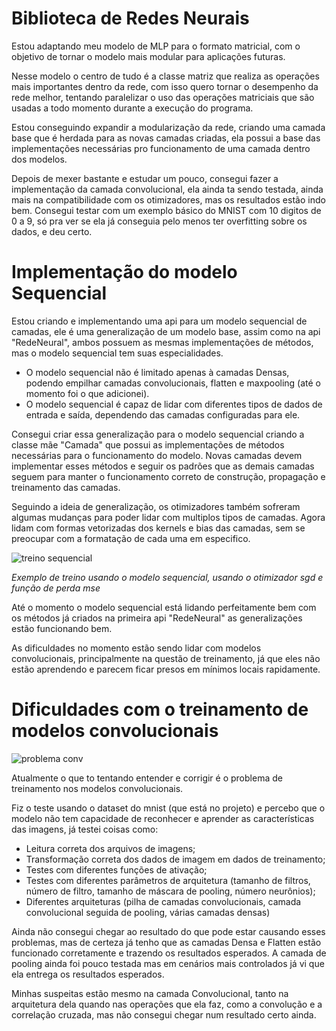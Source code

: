 # Biblioteca de Redes Neurais

Estou adaptando meu modelo de MLP para o formato matricial, com o objetivo de tornar o modelo mais modular para aplicações futuras.

Nesse modelo o centro de tudo é a classe matriz que realiza as operações mais importantes dentro da rede, com isso quero tornar o desempenho
da rede melhor, tentando paralelizar o uso das operações matriciais que são usadas a todo momento durante a execução do programa.

Estou conseguindo expandir a modularização da rede, criando uma camada base que é herdada para as novas camadas criadas, ela possui a base das 
implementações necessárias pro funcionamento de uma camada dentro dos modelos.

Depois de mexer bastante e estudar um pouco, consegui fazer a implementação da camada convolucional, ela ainda ta sendo testada, ainda mais na 
compatibilidade com os otimizadores, mas os resultados estão indo bem. Consegui testar com um exemplo básico do MNIST com 10 digitos de 0 a 9, só
pra ver se ela já conseguia pelo menos ter overfitting sobre os dados, e deu certo.

# Implementação do modelo Sequencial

Estou criando e implementando uma api para um modelo sequencial de camadas, ele é uma generalização de um modelo base, assim como na api "RedeNeural", ambos possuem as mesmas implementações de métodos, mas o modelo sequencial tem suas especialidades.

- O modelo sequencial não é limitado apenas à camadas Densas, podendo empilhar camadas convolucionais, flatten e maxpooling (até o momento foi o que adicionei).
- O modelo sequencial é capaz de lidar com diferentes tipos de dados de entrada e saída, dependendo das camadas configuradas para ele.

Consegui criar essa generalização para o modelo sequencial criando a classe mãe "Camada" que possui as implementações de métodos necessárias para o funcionamento do modelo. Novas camadas devem implementar esses métodos e seguir os padrões que as demais camadas seguem para manter o funcionamento correto de construção, propagação e treinamento das camadas.

Seguindo a ideia de generalização, os otimizadores também sofreram algumas mudanças para poder lidar com multiplos tipos de camadas. Agora lidam com formas vetorizadas dos kernels e bias das camadas, sem se preocupar com a formatação de cada uma em especifico.

![treino sequencial](https://github.com/thag0/Biblioteca-de-Redes-Neurais/assets/91092364/7fe7881b-5f7c-4e69-a387-418705667b48)

*Exemplo de treino usando o modelo sequencial, usando o otimizador sgd e função de perda mse*

Até o momento o modelo sequencial está lidando perfeitamente bem com os métodos já criados na primeira api "RedeNeural" as generalizações estão funcionando bem. 

As dificuldades no momento estão sendo lidar com modelos convolucionais, principalmente na questão de treinamento, já que eles não estão aprendendo e parecem ficar presos em mínimos locais rapidamente.

# Dificuldades com o treinamento de modelos convolucionais

![problema conv](https://github.com/thag0/Biblioteca-de-Redes-Neurais/assets/91092364/f0cde31f-fd5b-4690-b477-913e04d436ed)

Atualmente o que to tentando entender e corrigir é o problema de treinamento nos modelos convolucionais.

Fiz o teste usando o dataset do mnist (que está no projeto) e percebo que o modelo não tem capacidade de reconhecer e aprender as características das imagens, já testei coisas como:
 - Leitura correta dos arquivos de imagens;
 - Transformação correta dos dados de imagem em dados de treinamento;
 - Testes com diferentes funções de ativação;
 - Testes com diferentes parâmetros de arquitetura (tamanho de filtros, número de filtro, tamanho de máscara de pooling, número neurônios);
 - Diferentes arquiteturas (pilha de camadas convolucionais, camada convolucional seguida de pooling, várias camadas densas)

Ainda não consegui chegar ao resultado do que pode estar causando esses problemas, mas de certeza já tenho que as camadas Densa e Flatten estão funcionado corretamente e trazendo os resultados esperados. A camada de pooling ainda foi pouco testada mas em cenários mais controlados já vi que ela entrega os resultados esperados.

Minhas suspeitas estão mesmo na camada Convolucional, tanto na arquitetura dela quando nas operações que ela faz, como a convolução e a correlação cruzada, mas não consegui chegar num resultado certo ainda.